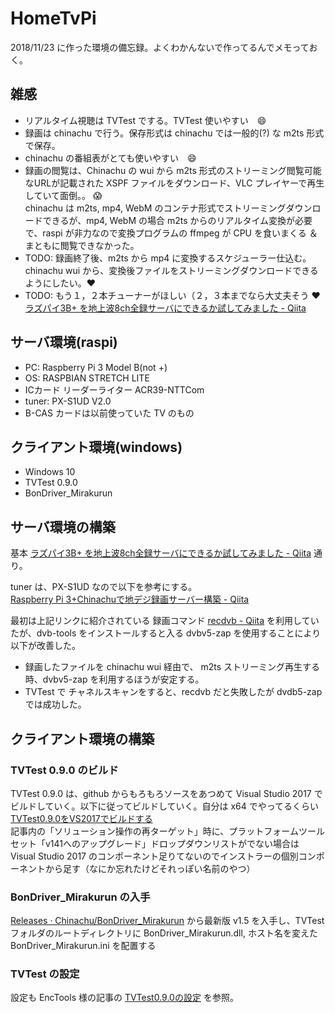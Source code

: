 # HomeTvPi

2018/11/23 に作った環境の備忘録。よくわかんないで作ってるんでメモっておく。

## 雑感
- リアルタイム視聴は TVTest でする。TVTest 使いやすい　:smile:
- 録画は chinachu で行う。保存形式は chinachu では一般的(?) な m2ts 形式で保存。
- chinachu の番組表がとても使いやすい　:smile:
- 録画の閲覧は、Chinachu の wui から m2ts 形式のストリーミング閲覧可能なURLが記載された XSPF ファイルをダウンロード、VLC プレイヤーで再生していて面倒。。 :scream:  
chinachu は m2ts, mp4, WebM のコンテナ形式でストリーミングダウンロードできるが、mp4, WebM の場合 m2ts からのリアルタイム変換が必要で、raspi が非力なので変換プログラムの ffmpeg が CPU を食いまくる ＆ まともに閲覧できなかった。
- TODO: 録画終了後、m2ts から mp4 に変換するスケジューラー仕込む。chinachu wui から、変換後ファイルをストリーミングダウンロードできるようにしたい。:heart:
- TODO: もう１，２本チューナーがほしい（２，３本までなら大丈夫そう :heart:
[ラズパイ3B\+ を地上波8ch全録サーバにできるか試してみました \- Qiita](https://qiita.com/Daigorian/items/165dd3d46663d5ddf6e0)

## サーバ環境(raspi)
- PC: Raspberry Pi 3 Model B(not +)  
- OS: RASPBIAN STRETCH LITE
- ICカード リーダーライター ACR39-NTTCom
- tuner: PX-S1UD V2.0
- B-CAS カードは以前使っていた TV のもの

## クライアント環境(windows)
- Windows 10
- TVTest 0.9.0
- BonDriver_Mirakurun

## サーバ環境の構築
基本 [ラズパイ3B\+ を地上波8ch全録サーバにできるか試してみました \- Qiita](https://qiita.com/Daigorian/items/165dd3d46663d5ddf6e0) 通り。

tuner は、PX-S1UD なので以下を参考にする。  
[Raspberry Pi 3\+Chinachuで地デジ録画サーバー構築 \- Qiita](https://qiita.com/shotasano/items/3809b8f3e0b62d51d3c3#%E3%83%81%E3%83%A5%E3%83%BC%E3%83%8A%E3%83%BC%E3%81%AE%E6%BA%96%E5%82%99)

最初は上記リンクに紹介されている 録画コマンド 
[recdvb \- Qiita](https://qiita.com/shotasano/items/3809b8f3e0b62d51d3c3#%E9%8C%B2%E7%94%BB%E7%94%A8%E3%82%B3%E3%83%9E%E3%83%B3%E3%83%89%E3%81%AE%E3%82%A4%E3%83%B3%E3%82%B9%E3%83%88%E3%83%BC%E3%83%AB) を利用していたが、dvb-tools をインストールすると入る dvbv5-zap を使用することにより以下が改善した。  
- 録画したファイルを chinachu wui 経由で、 m2ts ストリーミング再生する時、dvbv5-zap を利用するほうが安定する。
- TVTest で チャネルスキャンをすると、recdvb だと失敗したが dvdb5-zap では成功した。

## クライアント環境の構築
### TVTest 0.9.0 のビルド
TVTest 0.9.0 は、github からもろもろソースをあつめて Visual Studio 2017 でビルドしていく。以下に従ってビルドしていく。自分は x64 でやってるくらい  
[TVTest0\.9\.0をVS2017でビルドする](https://enctools.com/tvtest-vs2017-build/)  
記事内の「ソリューション操作の再ターゲット」時に、プラットフォームツールセット「v141へのアップグレード」ドロップダウンリストがでない場合は Visual Studio 2017 のコンポーネント足りてないのでインストラーの個別コンポーネントから足す（なにか忘れたけどそれっぽい名前のやつ）

### BonDriver_Mirakurun の入手
[Releases · Chinachu/BonDriver\_Mirakurun](https://github.com/Chinachu/BonDriver_Mirakurun/releases) から最新版 v1.5 を入手し、TVTest フォルダのルートディレクトリに BonDriver_Mirakurun.dll, ホスト名を変えた BonDriver_Mirakurun.ini を配置する

### TVTest の設定
設定も EncTools 様の記事の [TVTest0\.9\.0の設定](https://enctools.com/tvtest-settings/) を参照。









